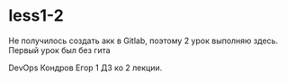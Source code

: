 # less1-2
Не получилось создать акк в Gitlab, поэтому 2 урок выполняю здесь. Первый урок был без гита

DevOps Кондров Егор 1 ДЗ ко 2 лекции.
